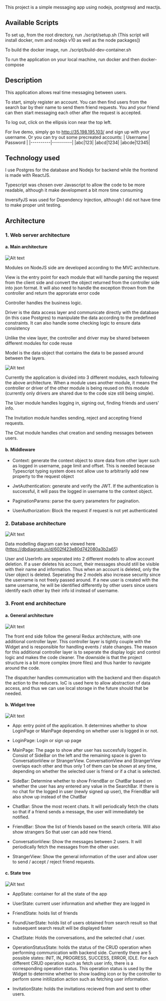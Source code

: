 This project is a simple messaging app using nodejs, postgresql and reactjs.
## Available Scripts

To set up, from the root directory, run ./script/setup.sh (This script will install docker, nvm and nodejs v10 as well as the node packages])

To build the docker image, run ./script/build-dev-container.sh

To run the application on your local machine, run docker and then docker-compose

## Description

This application allows real time messaging between users.

To start, simply register an account. You can then find users from the search bar by their name to send them friend requests. You and your friend can then start messaging each other after the request is accepted.

To log out, click on the ellipsis icon near the top left.

For live demo, simply go to http://35.198.195.103/ and sign up with your username. Or you can try out some precreated accounts:
| Username | Password |
|----------|----------|
|abc|123|
|abcd|1234|
|abcde|12345|

## Technology used

I use Postgres for the database and Nodejs for backend while the frontend is made with ReactJS.

Typescript was chosen over Javascript to allow the code to be more readable, although it make development a bit more time consuming

InversifyJS was used for Dependency Injection, although I did not have time to make proper unit testing.

## Architecture

### 1. Web server architecture

#### a. Main architecture

![Alt text](/docs/Pattern.jpg?raw=true "General module architectures")

Modules on NodeJS side are developed according to the MVC architecture. 

View is the entry point for each module that will handle parsing the request from the client side and convert the object returned from the controller side into json format. It will also need to handle the exception thrown from the controller and return the approriate error code

Controller handles the business logic.

Driver is the data access layer and communicate directly with the database (in this case Postgres) to manipulate the data according to the predefined constraints. It can also handle some checking logic to ensure data consistency

Unlike the view layer, the controller and driver may be shared between different modules for code reuse

Model is the data object that contains the data to be passed around between the layers.

![Alt text](/docs/MainPages.jpg?raw=true "Main web server packages")

Currently the application is divided into 3 different modules, each following the above architecture. When a module uses another module, it means the controller or driver of the other module is being reused on this module (currently only drivers are shared due to the code size still being simple).

The User module handles logging in, signing out, finding friends and users' info. 

The Invitation module handles sending, reject and accepting friend requests.

The Chat module handles chat creation and sending messages between users.

#### b. Middleware
- Context: generate the context object to store data from other layer such as logged in username, page limit and offset. This is needed because Typescript typing system does not allow use to arbitrarily add new property to the request object

- JwtAuthentication: generate and verify the JWT. If the authentication is successful, it will pass the logged in username to the context object.

- PaginationParams: parse the query parameters for pagination.

- UserAuthorization: Block the request if request is not yet authenticated

### 2. Database architecture

![Alt text](/docs/DatabaseModels.png?raw=true "Database models")

Data modelling diagram can be viewed here (https://dbdiagram.io/d/602f423e80d742080a3b2a65)

User and UserInfo are seperated into 2 different models to allow account deletion. If a user deletes his account, their messages should still be visible with their name and information. Thus when an account is deleted, only the User object is deleted. Seperating the 2 models also increase security since the username is not freely passed around. If a new user is created with the same username, he will be identified differently by other users since users identify each other by their info id instead of username.

### 3. Front end architecture

#### a. General architecture

![Alt text](/docs/Redux.jpg?raw=true "Front end redux architecture")

The front end side follow the general Redux architecture, with one additional controller layer. This controller layer is tightly couple with the Widget and is responsible for handling events / state changes. The reason for this additional controller layer is to seperate the display logic and control logic and makes the code cleaner. The downside is that the project structure is a bit more complex (more files) and thus harder to navigate around the code.

The dispatcher handles communication with the backend and then dispatch the action to the reducers. IoC is used here to allow abstraction of data access, and thus we can use local storage in the future should that be needed.

#### b. Widget tree

![Alt text](/docs/WidgetTree.jpg?raw=true "Widget tree")

- App: entry point of the application. It determines whether to show LoginPage or MainPage depending on whether user is logged in or not.

- LoginPage: Login or sign up page

- MainPage: The page to show after user has succesfully logged in. Consist of SideBar on the left and the remaining space is given to ConversationView or StrangerView. ConversationView and StrangerView overlaps each other and thus only 1 of them can be shown at any time, depending on whether the selected user is friend or if a chat is selected.

- SideBar: Determine whether to show FriendBar or ChatBar based on whether the user has any entered any value in the SearchBar. If there is no chat for the logged in user (newly signed up user), the FriendBar will also show up instead of the ChatBar

- ChatBar: Show the most recent chats. It will periodically fetch the chats so that if a friend sends a message, the user will immediately be notified.

- FriendBar: Show the list of friends based on the search criteria. Will also show strangers So that user can add new friend.

- ConversationView: Show the messages between 2 users. It will periodically fetch the messages from the other user.

- StrangerView: Show the general information of the user and allow user to send / accept / reject friend requests.

#### c. State tree

![Alt text](/docs/StateTree.jpg?raw=true "State tree")

- AppState: container for all the state of the app

- UserState: current user information and whether they are logged in

- FriendState: holds list of friends

- FoundUserState: holds list of users obtained from search result so that subsequent search result will be displayed faster

- ChatState: Holds the conversations, and the selected chat / user.

- OperationStatusState: holds the status of the CRUD operation when performing communication with backend side. Currently there are 5 possible states: INIT, IN_PROGRESS, SUCCESS, ERROR, IDLE. For each different CRUD operation such as fetch user info, there is a corresponding operation status. This operation status is used by the Widget to determine whether to show loading icon or by the controller to perform some initilization action such as fetching user information.

- InvitationState: holds the invitations recieved from and sent to other users.